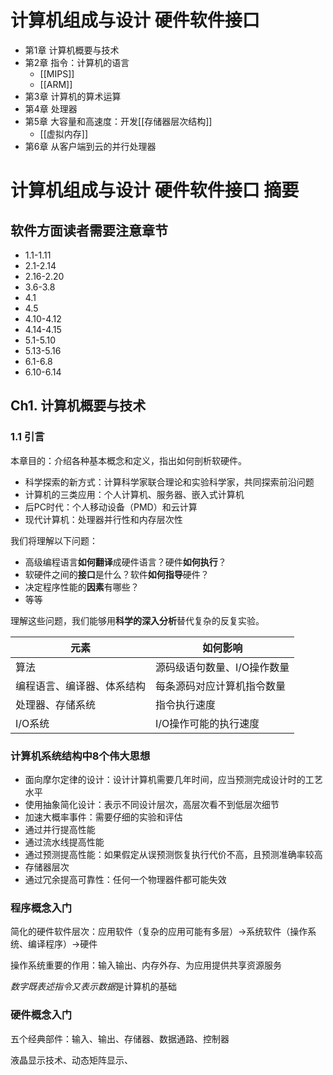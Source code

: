 # 计算机组成与设计 硬件软件接口

* 第1章 计算机概要与技术
* 第2章 指令：计算机的语言
  * [[MIPS]]
  * [[ARM]]
* 第3章 计算机的算术运算
* 第4章 处理器
* 第5章 大容量和高速度：开发[[存储器层次结构]]
  * [[虚拟内存]]
* 第6章 从客户端到云的并行处理器

# 计算机组成与设计 硬件软件接口 摘要

## 软件方面读者需要注意章节

* 1.1-1.11
* 2.1-2.14
* 2.16-2.20
* 3.6-3.8
* 4.1
* 4.5
* 4.10-4.12
* 4.14-4.15
* 5.1-5.10
* 5.13-5.16
* 6.1-6.8
* 6.10-6.14

## Ch1. 计算机概要与技术

### 1.1 引言

本章目的：介绍各种基本概念和定义，指出如何剖析软硬件。

* 科学探索的新方式：计算科学家联合理论和实验科学家，共同探索前沿问题
* 计算机的三类应用：个人计算机、服务器、嵌入式计算机
* 后PC时代：个人移动设备（PMD）和云计算
* 现代计算机：处理器并行性和内存层次性

我们将理解以下问题：

* 高级编程语言**如何翻译**成硬件语言？硬件**如何执行**？
* 软硬件之间的**接口**是什么？软件**如何指导**硬件？
* 决定程序性能的**因素**有哪些？
* 等等

理解这些问题，我们能够用**科学的深入分析**替代复杂的反复实验。

| 元素                       | 如何影响                    |
| -------------------------- | --------------------------- |
| 算法                       | 源码级语句数量、I/O操作数量 |
| 编程语言、编译器、体系结构 | 每条源码对应计算机指令数量  |
| 处理器、存储系统           | 指令执行速度                |
| I/O系统                    | I/O操作可能的执行速度       |

### 计算机系统结构中8个伟大思想

* 面向摩尔定律的设计：设计计算机需要几年时间，应当预测完成设计时的工艺水平
* 使用抽象简化设计：表示不同设计层次，高层次看不到低层次细节
* 加速大概率事件：需要仔细的实验和评估
* 通过并行提高性能
* 通过流水线提高性能
* 通过预测提高性能：如果假定从误预测恢复执行代价不高，且预测准确率较高
* 存储器层次
* 通过冗余提高可靠性：任何一个物理器件都可能失效

### 程序概念入门

简化的硬件软件层次：应用软件（复杂的应用可能有多层）→系统软件（操作系统、编译程序）→硬件

操作系统重要的作用：输入输出、内存外存、为应用提供共享资源服务

*数字既表述指令又表示数据*是计算机的基础

### 硬件概念入门

五个经典部件：输入、输出、存储器、数据通路、控制器

液晶显示技术、动态矩阵显示、



